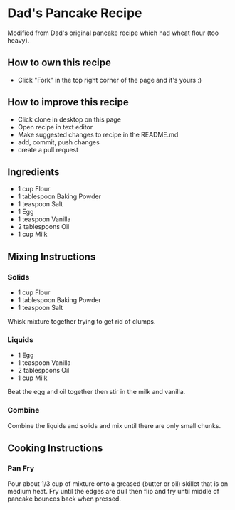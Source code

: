 # Dad's Pancake Recipe
Modified from Dad's original pancake recipe which had wheat flour (too heavy).

## How to own this recipe
- Click "Fork" in the top right corner of the page and it's yours :)

## How to improve this recipe
- Click clone in desktop on this page
- Open recipe in text editor
- Make suggested changes to recipe in the README.md
- add, commit, push changes
- create a pull request

## Ingredients
- 1 cup Flour
- 1 tablespoon Baking Powder
- 1 teaspoon Salt
- 1 Egg
- 1 teaspoon Vanilla
- 2 tablespoons Oil
- 1 cup Milk

## Mixing Instructions

### Solids
- 1 cup Flour
- 1 tablespoon Baking Powder
- 1 teaspoon Salt

Whisk mixture together trying to get rid of clumps.

### Liquids
- 1 Egg
- 1 teaspoon Vanilla
- 2 tablespoons Oil
- 1 cup Milk

Beat the egg and oil together then stir in the milk and vanilla.

### Combine

Combine the liquids and solids and mix until there are only small chunks.

## Cooking Instructions

### Pan Fry

Pour about 1/3 cup of mixture onto a greased (butter or oil) skillet that is on medium heat. Fry until the edges are dull then flip and fry until middle of pancake bounces back when pressed.
